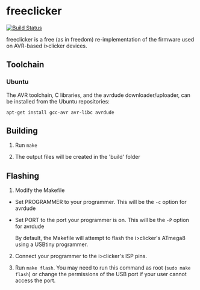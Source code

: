 # freeclicker

[![Build Status](https://travis-ci.org/cyrozap/freeclicker.svg?branch=master)](https://travis-ci.org/cyrozap/freeclicker)

freeclicker is a free (as in freedom) re-implementation of the firmware used on
AVR-based i>clicker devices.

## Toolchain

### Ubuntu

The AVR toolchain, C libraries, and the avrdude downloader/uploader, can be
installed from the Ubuntu repositories:

    apt-get install gcc-avr avr-libc avrdude

## Building

1. Run `make`

2. The output files will be created in the 'build' folder

## Flashing

1. Modify the Makefile
  * Set PROGRAMMER to your programmer. This will be the `-c` option for avrdude
  * Set PORT to the port your programmer is on. This will be the `-P` option for
    avrdude

    By default, the Makefile will attempt to flash the i>clicker's ATmega8
    using a USBtiny programmer.

2. Connect your programmer to the i>clicker's ISP pins.

3. Run `make flash`. You may need to run this command as root (`sudo make
   flash`) or change the permissions of the USB port if your user cannot access
   the port.
